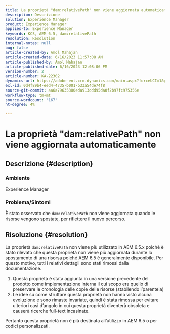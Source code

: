 ```yaml
---
title: La proprietà "dam:relativePath" non viene aggiornata automaticamente
description: Descrizione
solution: Experience Manager
product: Experience Manager
applies-to: Experience Manager
keywords: KCS, AEM 6.5, dam:relativePath
resolution: Resolution
internal-notes: null
bug: false
article-created-by: Amol Mahajan
article-created-date: 6/16/2023 11:57:08 AM
article-published-by: Amol Mahajan
article-published-date: 6/16/2023 12:08:06 PM
version-number: 2
article-number: KA-22302
dynamics-url: https://adobe-ent.crm.dynamics.com/main.aspx?forceUCI=1&pagetype=entityrecord&etn=knowledgearticle&id=71837fe5-3c0c-ee11-8f6e-6045bd006704
exl-id: 0d4f89b4-eed4-4735-b001-b33a54de74f8
source-git-commit: aa6a79635380eda913ddd95da0f2b97fc975356e
workflow-type: tm+mt
source-wordcount: '167'
ht-degree: 4%

---
```


# La proprietà &quot;dam:relativePath&quot; non viene aggiornata automaticamente

## Descrizione {#description}


### <b>Ambiente</b>

Experience Manager



### <b>Problema/Sintomi</b>

È stato osservato che `dam:relativePath` non viene aggiornata quando le risorse vengono spostate, per riflettere il nuovo percorso.


## Risoluzione {#resolution}


La proprietà `dam:relativePath` non viene più utilizzato in AEM 6.5.x poiché è stato rilevato che questa proprietà non viene più aggiornata durante lo spostamento di una risorsa poiché AEM 6.5 è generalmente disponibile. Per questo motivo, tutti i relativi dettagli sono stati rimossi dalla documentazione.



1. Questa proprietà è stata aggiunta in una versione precedente del prodotto come implementazione interna il cui scopo era quello di preservare le cronologia delle copie delle risorse (stabilendo l’parentela)
2. Le idee su come sfruttare questa proprietà non hanno visto alcuna evoluzione e sono rimaste invariate, quindi è stata rimossa per evitare ulteriori casi d’angolo in cui questa proprietà diventerà obsoleta e causerà ricerche full-text incasinate.


Pertanto questa proprietà non è più destinata all’utilizzo in AEM 6.5 o per codici personalizzati.
